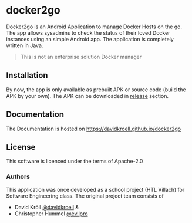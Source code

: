# docker2go
Docker2go is an Android Application to manage Docker Hosts on the go.
The app allows sysadmins to check the status of their loved Docker instances using an simple Android app.
The application is completely written in Java.

> This is not an enterprise solution Docker manager

## Installation
By now, the app is only available as prebuilt APK or source code (build the APK by your own). The APK can be downloaded in [release](https://github.com/davidkroell/docker2go/releases) section.


## Documentation
The Documentation is hosted on https://davidkroell.github.io/docker2go

## License
This software is licenced under the terms of Apache-2.0

### Authors
This application was once developed as a school project (HTL Villach) for Software Engineering class. The original project team consists of

- David Kröll [@davidkroell](https://github.com/davidkroell) &
- Christopher Hummel [@evilpro](https://github.com/evilpro)
